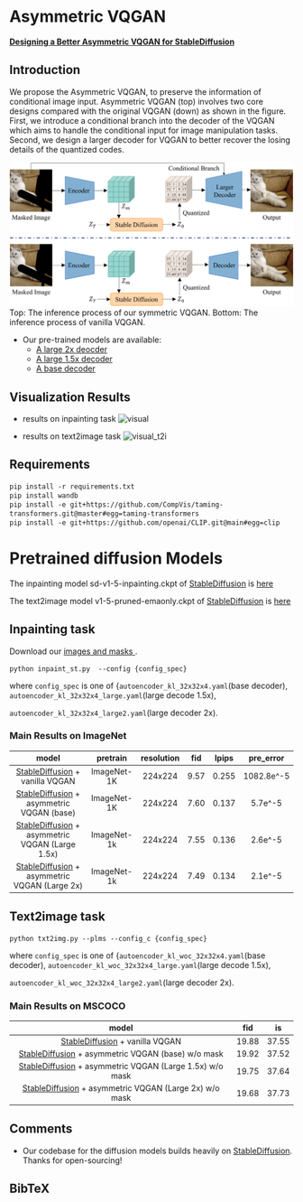 # Asymmetric VQGAN




[**Designing a Better Asymmetric VQGAN for StableDiffusion**](https://arxiv.org/)<br/>


## Introduction

We propose the Asymmetric VQGAN, to preserve the information of conditional image input. Asymmetric VQGAN (top) involves two core designs compared with the original VQGAN (down) as shown in the figure. First, we introduce a conditional branch into the decoder of the VQGAN which aims to handle the conditional input for image manipulation tasks. Second, we design a larger decoder for VQGAN to better recover the losing details of the quantized codes. 

![teaser](teaser.png)
Top: The inference process of our symmetric VQGAN. Bottom: The inference process of vanilla VQGAN.
- Our pre-trained models are available: 
  - [A large 2x deocder](https://drive.google.com/file/d/1Qt40285nFNGBzS5iklZeEjq7ST4ExEiH/view?usp=drive_link)
  - [A large 1.5x decoder](https://drive.google.com/file/d/1m6c5XV6ZW1amGmjEaihvQl2VgxUxyO2f/view?usp=drive_link)
  - [A base decoder](https://drive.google.com/file/d/1jT_otqlNO6AhkOqCEZQY0KEqOyeCNTzi/view?usp=drive_link)
  
## Visualization Results
- results on inpainting task
![visual](visual.png)

- results on text2image task
![visual_t2i](text2img_visual.png)

## Requirements

```
pip install -r requirements.txt
pip install wandb
pip install -e git+https://github.com/CompVis/taming-transformers.git@master#egg=taming-transformers
pip install -e git+https://github.com/openai/CLIP.git@main#egg=clip
```

# Pretrained diffusion Models
The inpainting model sd-v1-5-inpainting.ckpt of [StableDiffusion](https://github.com/runwayml/stable-diffusion/tree/main) is [here](https://huggingface.co/runwayml/stable-diffusion-inpainting/blob/main/sd-v1-5-inpainting.ckpt)

The text2image model v1-5-pruned-emaonly.ckpt of [StableDiffusion](https://github.com/runwayml/stable-diffusion/tree/main) is [here](https://huggingface.co/runwayml/stable-diffusion-v1-5/blob/main/v1-5-pruned-emaonly.ckpt)

## Inpainting task
Download our [images and masks ](https://drive.google.com/file/d/1Z9_vGdvs7i8RTQ9GN8RNX1y5i1tP_OSI/view?usp=drive_link).
```
python inpaint_st.py  --config {config_spec}
```
where `config_spec` is one of {`autoencoder_kl_32x32x4.yaml`(base decoder), `autoencoder_kl_32x32x4_large.yaml`(large decode 1.5x), 

`autoencoder_kl_32x32x4_large2.yaml`(large decoder 2x).

### Main Results on ImageNet

|                                                   model                                                   | pretrain | resolution |  fid   | lpips |      pre_error       |
|:---------------------------------------------------------------------------------------------------------:| :---:    |  :---:     |:----:|:-----:|:--------------------:|
|         [StableDiffusion](https://github.com/runwayml/stable-diffusion/tree/main) + vanilla VQGAN         | ImageNet-1K  | 224x224 | 9.57 |  0.255  |      1082.8e^-5      |
|    [StableDiffusion](https://github.com/runwayml/stable-diffusion/tree/main) + asymmetric VQGAN (base)    | ImageNet-1K  | 224x224 | 7.60 |  0.137  |       5.7e^-5        |
| [StableDiffusion](https://github.com/runwayml/stable-diffusion/tree/main) + asymmetric VQGAN (Large 1.5x) | ImageNet-1k  | 224x224 | 7.55 |  0.136  |       2.6e^-5        |
|  [StableDiffusion](https://github.com/runwayml/stable-diffusion/tree/main) + asymmetric VQGAN (Large 2x)  | ImageNet-1k  | 224x224 | 7.49 |  0.134  |       2.1e^-5        |


## Text2image task

```
python txt2img.py --plms --config_c {config_spec}
```

[//]: # (# Train your own asymmetric vqgan)

[//]: # ()
[//]: # (## Data preparation)

[//]: # ()
[//]: # (### ImageNet)

[//]: # (The code will try to download &#40;through [Academic)

[//]: # (Torrents]&#40;http://academictorrents.com/&#41;&#41; and prepare ImageNet the first time it)

[//]: # (is used. However, since ImageNet is quite large, this requires a lot of disk)

[//]: # (space and time. If you already have ImageNet on your disk, you can speed things)

[//]: # (up by putting the data into)

[//]: # (`./datasets/ImageNet/train`. It should have the following structure:)

[//]: # ()
[//]: # (```)

[//]: # (./datasets/ImageNet/train/)

[//]: # (├── n01440764)

[//]: # (│   ├── n01440764_10026.JPEG)

[//]: # (│   ├── n01440764_10027.JPEG)

[//]: # (│   ├── ...)

[//]: # (├── n01443537)

[//]: # (│   ├── n01443537_10007.JPEG)

[//]: # (│   ├── n01443537_10014.JPEG)

[//]: # (│   ├── ...)

[//]: # (├── ...)

[//]: # (```)

[//]: # ()
[//]: # (### Training autoencoder models)

[//]: # ()
[//]: # (First, download [weights]&#40;https://drive.google.com/file/d/1RaOlCRnkGeCv2Nig-bhHuApNJoA98gfg/view?usp=drive_link&#41; of the autoencoder stable_vqgan.ckpt obtained from [StableDiffusion]&#40;https://github.com/runwayml/stable-diffusion/tree/main&#41;.)

[//]: # ()
[//]: # (Configs for training a KL-regularized autoencoder on ImageNet are provided at `configs/autoencoder`.)

[//]: # (Training can be started by running)

[//]: # (```)

[//]: # (python main.py --base configs/autoencoder/{config_spec} -t --gpus 0,1,2,3,4,5,6,7 --tag <yourtag>   )

[//]: # (```)

where `config_spec` is one of {`autoencoder_kl_woc_32x32x4.yaml`(base decoder), `autoencoder_kl_woc_32x32x4_large.yaml`(large decode 1.5x), 

`autoencoder_kl_woc_32x32x4_large2.yaml`(large decoder 2x).

### Main Results on MSCOCO

|                                                        model                                                         |  fid  |  is   |
|:-------------------------------------------------------------------------------------------------------------------:|:-----:|:-----:|
|             [StableDiffusion](https://github.com/runwayml/stable-diffusion/tree/main) + vanilla VQGAN               | 19.88 | 37.55 |
|    [StableDiffusion](https://github.com/runwayml/stable-diffusion/tree/main) + asymmetric VQGAN (base) w/o mask     | 19.92 | 37.52 |
| [StableDiffusion](https://github.com/runwayml/stable-diffusion/tree/main) + asymmetric VQGAN (Large 1.5x) w/o mask  | 19.75 | 37.64 |
|  [StableDiffusion](https://github.com/runwayml/stable-diffusion/tree/main) + asymmetric VQGAN (Large 2x) w/o mask   | 19.68 | 37.73 |

## Comments 

- Our codebase for the diffusion models builds heavily on [StableDiffusion](https://github.com/runwayml/stable-diffusion/tree/main). 
Thanks for open-sourcing!

[//]: # (- The implementation of the asymmetric vqgan is from [PUT]&#40;https://github.com/liuqk3/PUT&#41; and [Lama]&#40;https://github.com/advimman/lama&#41;. )


## BibTeX

```

```


